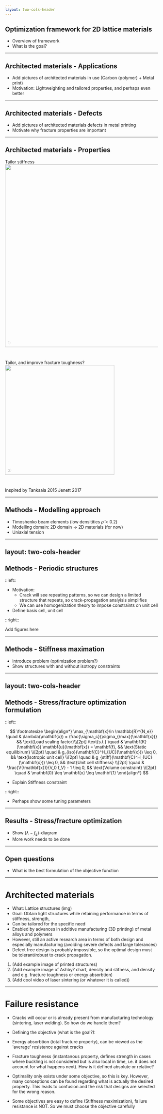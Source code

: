 ```yaml
---
layout: two-cols-header
---
```


## Optimization framework for 2D lattice materials
<p> </p>

- Overview of framework
- What is the goal?


---

## Architected materials - Applications
<p> </p>

- Add pictures of architected materials in use (Carbon (polymer) + Metal print)
- Motivation: Lightweighting and tailored properties, and perhaps even better

---

## Architected materials - Defects
<p> </p>

- Add pictures of architected materials defects in metal printing
- Motivate why fracture properties are important



---

## Architected materials - Properties
<p> </p>
  

<div class="grid grid-cols-2 gap-4">
  <div>
    Tailor stiffness 
    <img src="/media/ashby/g24.png" style="width:600px"/>
    <p style="position:relative; top:-35px; left:10px; text-align:left; font-weight: lighter"> <sup>1)</sup> </p>  
  </div>
  
  <div>
    Tailor, and improve fracture toughness?
    <img src="/media/ashby/image1-5.png" style="width:360px"/>
    <p style="position:relative; top:-35px; left:10px; text-align:left; font-weight: lighter"> <sup>2)</sup> </p>  
  </div>

</div>

<Footnotes separator>
  <Footnote :number=1> Inspired by Tanksala 2015 </Footnote>
  <Footnote :number=2> Jenett 2017 </Footnote>
</Footnotes> 


---

## Methods - Modelling approach

<p> </p>

- Timoshenko beam elements (low densitities $\bar{\rho} < 0.2$)
- Modelling domain: 2D domain -> 2D materials (for now)
- Uniaxial tension

---
layout: two-cols-header
---

## Methods - Periodic structures

<p> </p>

::left::

- Motivation: 
  - Crack will see repeating patterns, so we can design a limited structure that repeats, so crack-propagation analyisis simplifies
  - We can use homogenization theory to impose constraints on unit cell
- Define basis cell, unit cell

::right::

Add figures here

---

## Methods - Stiffness maximation

<p> </p>

- Introduce problem (optimization problem?)
- Show structures with and without isotropy constraints

---
layout: two-cols-header
---

## Methods - Stress/fracture optimization formulation

<p> </p>

::left::

$$
\footnotesize
\begin{align*}
\max_{\mathbf{x}\in \mathbb{R}^{N_e}} \quad & \lambda(\mathbf{x}) = \frac{\sigma_c}{\sigma_{\max}(\mathbf{x})} && \text{Load scaling factor}\\[2pt]
\text{s.t.}       \quad & \mathbf{K}(\mathbf{x}) \mathbf{u}(\mathbf{x}) = \mathbf{f}, && \text{Static equilibirum} \\[2pt]
                  \quad & g_{iso}(\mathbf{C}^H_{UC}(\mathbf{x})) \leq 0, && \text{Isotropic unit cell} \\[2pt]
                  \quad & g_{stiff}(\mathbf{C}^H_{UC}(\mathbf{x})) \leq 0, && \text{Unit cell stiffness} \\[2pt]
                  \quad & \frac{V(\mathbf{x})}{V_0 f_V} - 1 \leq 0, && \text{Volume constraint}  \\[2pt]
                  \quad & \mathbf{0} \leq \mathbf{x}  \leq  \mathbf{1}
\end{align*}
$$

- Explain Stiffness constraint

::right::

- Perhaps show some tuning parameters



---

## Results - Stress/fracture optimization

<p> </p>

- Show ($\lambda-f_E$)-diagram
- More work needs to be done

---

## Open questions

<p> </p>

- What is the best formulation of the objective function



---

# Architected materials

- What: Lattice structures (img)
- Goal: Obtain light structures while retaining performance in terms of stiffness, strength, 
- Can be tailored for the specific need 
- Enabled by advances in additive manufacturing (3D printing) of metal alloys and polymers
- However, still an active research area in terms of both design and especially manufacturing (avoiding severe defects and large tolerances)
- Defect free design is probably impossible, so the optimal design must be tolerant/robust to crack propagation. 


1. (Add example image of printed structures)
2. (Add example image of Ashby? chart, density and stifness, and density and e.g. fracture toughness or energy absorbtion)
3. (Add cool video of laser sintering (or whatever it is called))
<!-- 
<figure style="position:fixed; top:210px; left:100px" >
  <img src="/media/SIMP/bridge0.png" style="width:400px">
  <figcaption> <p style="font-size: small; font-weight: lighter"> Super-long suspension bridge <sup>1</sup> </p> </figcaption>
</figure> 

<img src="/media/SIMP/bridge1.png" style="position:fixed; top:210px; right:100px; width:350px"/>

<Footnotes separator>
  <Footnote :number=1><a href="http://dx.doi.org/10.1038/s41467-020-16599-6" rel="noreferrer" target="_blank">Baandrup 2020</a></Footnote>
</Footnotes> -->

<!-- 

add notes here

-->

---

# Failure resistance

- Cracks will occur or is already present from manufacturing technology (sintering, laser welding). So how do we handle them?

- Defining the objective (what is the goal?): 

- Energy absorbtion (total fracture property), can be viewed as the 'average' resistance against cracks
- Fracture toughness (instantanous property, defines strength in cases where buckling is not considered but is also local in time, i.e. it does not account for what happens next). How is it defined absolute or relative?

- Optimality only exists under some objective, so this is key. However, many conceptions can be found regarding what is actually the desired property. This leads to confusion and the risk that designs are selected for the wrong reason.

- Some objectives are easy to define (Stiffness maximization), failure resistance is NOT. So we must choose the objective carefully

<!--

add notes here

-->
